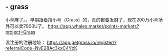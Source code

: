 ## - grass

小草麻了。。早期跟着撸小草（Grass）的，真的都要发财了，现在200万小草场外可以卖7900U了。
https://app.whales.market/points-markets?project=Grass

没注册的注册地址：
https://app.getgrass.io/register/?referralCode=NvE28Ac3kxC4YxK